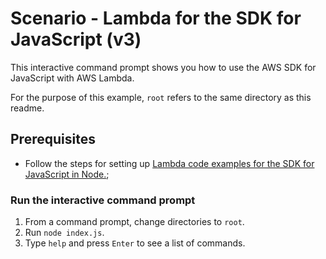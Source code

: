 # Scenario - Lambda for the SDK for JavaScript (v3)

This interactive command prompt shows you how to use the AWS SDK for JavaScript
with AWS Lambda.

For the purpose of this example, `root` refers to the same directory as this readme.

## Prerequisites

- Follow the steps for setting up [Lambda code examples for the SDK for JavaScript in Node.](../../README.md);

### Run the interactive command prompt

1. From a command prompt, change directories to `root`.
1. Run `node index.js`.
1. Type `help` and press `Enter` to see a list of commands.
